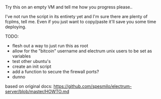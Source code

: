 Try this on an empty VM and tell me how you progress please..

I've not run the script in its entirety yet and I'm sure there are plenty of fcplms, tell me.
Even if you just want to copy/paste it'll save you some time deploying.

TODO:
- flesh out a way to just run this as root
- allow for the "bitcoin" username and electrum unix users to be set as variables
- test other ubuntu's
- create an init script
- add a function to secure the firewall ports?
- dunno



based on original docs: https://github.com/spesmilo/electrum-server/blob/master/HOWTO.md
